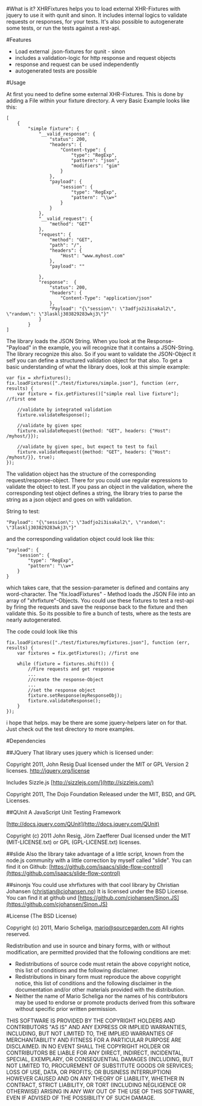 #What is it?
XHRFixtures helps you to load external XHR-Fixtures with jquery to use it with qunit and sinon.
It includes internal logics to validate requests or responses, for your tests.
It's also possible to autogenerate some tests, or run the tests against a rest-api.

#Features
* Load external .json-fixtures for qunit - sinon
* includes a validation-logic for http response and request objects
* response and request can be used independently
* autogenerated tests are possible

#Usage

At first you need to define some external XHR-Fixtures. This is done by adding
a File within your fixture directory. A very Basic Example looks like this:

	[
		{
			"simple fixture": { 
				"__valid_response": {
					"status": 200,
					"headers": {
						"Content-type": {
							"type": "RegExp",
							"pattern": "json",
							"modifiers": "gim"
						}
					},
					"payload": {
						"session": {
							"type": "RegExp",
							"pattern": "\\w+"
						}
					}
				},
				"__valid_request": {
					"method": "GET"
				},
				"request": {
					"method": "GET",
					"path": "/",
					"headers": {
						"Host": "www.myhost.com"
					},
					"payload": ""

				},
				"response":  {
					"status": 200,
					"headers": {
						"Content-Type": "application/json"
					},
					"Payload": "{\"session\": \"3adfjo2i3isakal2\", \"random\": \"3lasklj303829283wkj3\"}"
				}
			}
	]

The library loads the JSON String. When you look at the Response-"Payload" in the example, you will recognize
that it contains a JSON-String. The library recognize this also. So if you want to validate the JSON-Object it
self you can define a structured validation object for that also. To get a basic understanding of what the library
does, look at this simple example:

	var fix = xhrfixtures();
	fix.loadFixtures(["./test/fixtures/simple.json"], function (err, results) {
		var fixture = fix.getFixtures()["simple real live fixture"]; //first one 
		
		//validate by integrated validation
		fixture.validateResponse();
		
		//validate by given spec
		fixture.validateRequest({method: "GET", headers: {"Host": /myhost/}}); 
		
		//validate by given spec, but expect to test to fail
		fixture.validateRequest({method: "GET", headers: {"Host": /myhost/}}, true);
	});  

The validation object has the structure of the corresponding request/response-object. There for
you could use regular expressions to validate the object to test. If you pass an object in the validation,
where the corresponding test object defines a string, the library tries to parse the string as a json object
and goes on with validation.

String to test:

	"Payload": "{\"session\": \"3adfjo2i3isakal2\", \"random\": \"3lasklj303829283wkj3\"}"

and the corresponding validation object could look like this:

	"payload": {
		"session": {
			"type": "RegExp",
			"pattern": "\\w+"
		}
	}

which takes care, that the session-parameter is defined and contains any word-character.
The "fix.loadFixtures" - Method loads the JSON File into an array of "xhrfixture"-Objects.
You could use these fixtures to test a rest-api by firing the requests and save the response
back to the fixture and then validate this. So its possible to fire a bunch of tests,
where as the tests are nearly autogenerated.

The code could look like this

	fix.loadFixtures(["./test/fixtures/myfixtures.json"], function (err, results) {
		var fixtures = fix.getFixtures(); //first one 
	
		while (fixture = fixtures.shift()) {
			//Fire requests and get response
			...
			//create the response-Object
			...
			//set the response object
			fixture.setResponse(myResponseObj);
			fixture.validateResponse();
		}
	});
	
i hope that helps. may be there are some jquery-helpers later on for that. Just
check out the test directory to more examples.

#Dependencies

##JQuery
That library uses jquery which is licensed under: 

Copyright 2011, John Resig
Dual licensed under the MIT or GPL Version 2 licenses.
http://jquery.org/license

Includes Sizzle.js
[http://sizzlejs.com/](http://sizzlejs.com/)

Copyright 2011, The Dojo Foundation
Released under the MIT, BSD, and GPL Licenses.

##QUnit
A JavaScript Unit Testing Framework

[http://docs.jquery.com/QUnit](http://docs.jquery.com/QUnit)

Copyright (c) 2011 John Resig, Jörn Zaefferer
Dual licensed under the MIT (MIT-LICENSE.txt)
or GPL (GPL-LICENSE.txt) licenses.

##slide
Also the library take advantage of a little script, known from the
node.js community with a little correction by myself called "slide".
You can find it on Github: [https://github.com/isaacs/slide-flow-control](https://github.com/isaacs/slide-flow-control)

##sinonjs
You could use xhrfixtures with that cool library by Christian Johansen (christian@cjohansen.no)
It is licensed under the BSD License. You can find it at github und [https://github.com/cjohansen/Sinon.JS](https://github.com/cjohansen/Sinon.JS)

#License
(The BSD License)

Copyright (c) 2011, Mario Scheliga, [mario@sourcegarden.com](mailto:mario@sourcegarden.com)
All rights reserved.

Redistribution and use in source and binary forms, with or without modification,
are permitted provided that the following conditions are met:

* Redistributions of source code must retain the above copyright notice,
  this list of conditions and the following disclaimer.
* Redistributions in binary form must reproduce the above copyright notice,
  this list of conditions and the following disclaimer in the documentation
  and/or other materials provided with the distribution.
* Neither the name of Mario Scheliga nor the names of his contributors
  may be used to endorse or promote products derived from this software
  without specific prior written permission.

THIS SOFTWARE IS PROVIDED BY THE COPYRIGHT HOLDERS AND CONTRIBUTORS "AS IS" AND
ANY EXPRESS OR IMPLIED WARRANTIES, INCLUDING, BUT NOT LIMITED TO, THE IMPLIED
WARRANTIES OF MERCHANTABILITY AND FITNESS FOR A PARTICULAR PURPOSE ARE
DISCLAIMED. IN NO EVENT SHALL THE COPYRIGHT HOLDER OR CONTRIBUTORS BE LIABLE
FOR ANY DIRECT, INDIRECT, INCIDENTAL, SPECIAL, EXEMPLARY, OR CONSEQUENTIAL
DAMAGES (INCLUDING, BUT NOT LIMITED TO, PROCUREMENT OF SUBSTITUTE GOODS OR
SERVICES; LOSS OF USE, DATA, OR PROFITS; OR BUSINESS INTERRUPTION) HOWEVER
CAUSED AND ON ANY THEORY OF LIABILITY, WHETHER IN CONTRACT, STRICT LIABILITY,
OR TORT (INCLUDING NEGLIGENCE OR OTHERWISE) ARISING IN ANY WAY OUT OF THE USE OF
THIS SOFTWARE, EVEN IF ADVISED OF THE POSSIBILITY OF SUCH DAMAGE.